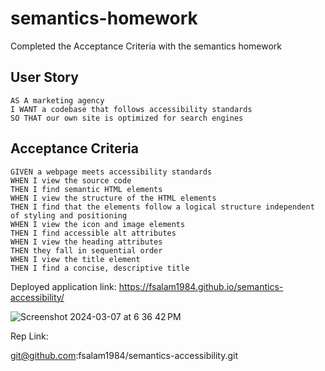 # semantics-homework
Completed the Acceptance Criteria with the semantics homework
## User Story

```
AS A marketing agency
I WANT a codebase that follows accessibility standards
SO THAT our own site is optimized for search engines
```

## Acceptance Criteria

```
GIVEN a webpage meets accessibility standards
WHEN I view the source code
THEN I find semantic HTML elements
WHEN I view the structure of the HTML elements
THEN I find that the elements follow a logical structure independent of styling and positioning
WHEN I view the icon and image elements
THEN I find accessible alt attributes
WHEN I view the heading attributes
THEN they fall in sequential order
WHEN I view the title element
THEN I find a concise, descriptive title
```
Deployed application link:
https://fsalam1984.github.io/semantics-accessibility/

![Screenshot 2024-03-07 at 6 36 42 PM](https://github.com/fsalam1984/semantics-accessibility/assets/161408871/3791e823-e4a7-4bf2-8a44-4391d0844fae)

Rep Link:

git@github.com:fsalam1984/semantics-accessibility.git
